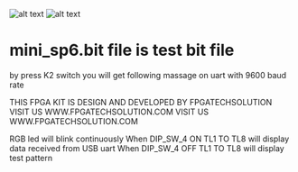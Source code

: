 ![alt text](https://github.com/fpgatechsolution/MINI_SP6_FPGA/blob/master/img/IMG1.jpg)
![alt text](https://github.com/fpgatechsolution/MINI_SP6_FPGA/blob/master/img/IMG2.jpg)

# mini_sp6.bit file is test bit file 

by press K2 switch you will get following massage on uart with 9600 baud rate

 THIS FPGA KIT IS DESIGN AND DEVELOPED BY FPGATECHSOLUTION
 VISIT US WWW.FPGATECHSOLUTION.COM
 VISIT US WWW.FPGATECHSOLUTION.COM

RGB led will blink continuously
When DIP_SW_4 ON TL1 TO TL8 will display data received from USB uart 
When DIP_SW_4 OFF TL1 TO TL8 will display test pattern 
